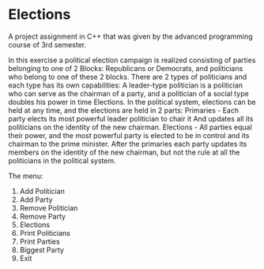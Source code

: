 # Elections
A project assignment in C++ that was given by the advanced programming course of 3rd semester.

In this exercise a political election campaign is realized consisting of parties belonging to one of 2 Blocks: 
Republicans or Democrats, and politicians who belong to one of these 2 blocks.
There are 2 types of politicians and each type has its own capabilities: 
A leader-type politician is a politician who can serve as the chairman of a party, and a politician of a social type doubles his power in time
Elections.
In the political system, elections can be held at any time, and the elections are held in 2 parts:
Primaries - Each party elects its most powerful leader politician to chair it
And updates all its politicians on the identity of the new chairman.
Elections - All parties equal their power, and the most powerful party is elected to be in control and its chairman to the prime minister.
After the primaries each party updates its members on the identity of the new chairman, but not the rule at all the politicians in the political system.

The menu:
1. Add Politician
2. Add Party
3. Remove Politician
4. Remove Party
5. Elections
6. Print Politicians
7. Print Parties
8. Biggest Party
0. Exit


